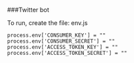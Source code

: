 ###Twitter bot

To run, create the file: env.js
```
process.env['CONSUMER_KEY'] = ""
process.env['CONSUMER_SECRET'] = ""
process.env['ACCESS_TOKEN_KEY'] = ""
process.env['ACCESS_TOKEN_SECRET'] = ""
```